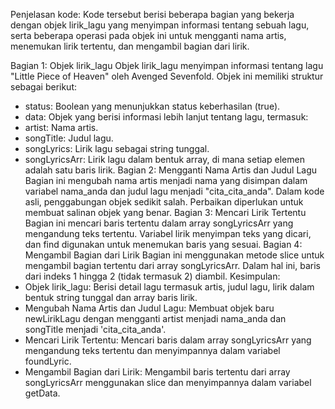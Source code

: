 Penjelasan kode:
Kode tersebut berisi beberapa bagian yang bekerja dengan objek lirik_lagu yang menyimpan informasi tentang sebuah lagu, serta beberapa operasi pada objek ini untuk mengganti nama artis, menemukan lirik tertentu, dan mengambil bagian dari lirik.

Bagian 1: Objek lirik_lagu
Objek lirik_lagu menyimpan informasi tentang lagu "Little Piece of Heaven" oleh Avenged Sevenfold. Objek ini memiliki struktur sebagai berikut:
- status: Boolean yang menunjukkan status keberhasilan (true).
- data: Objek yang berisi informasi lebih lanjut tentang lagu, termasuk:
- artist: Nama artis.
- songTitle: Judul lagu.
- songLyrics: Lirik lagu sebagai string tunggal.
- songLyricsArr: Lirik lagu dalam bentuk array, di mana setiap elemen adalah satu baris lirik.
Bagian 2: Mengganti Nama Artis dan Judul Lagu
Bagian ini mengubah nama artis menjadi nama yang disimpan dalam variabel nama_anda dan judul lagu menjadi "cita_cita_anda". Dalam kode asli, penggabungan objek sedikit salah. Perbaikan diperlukan untuk membuat salinan objek yang benar.
Bagian 3: Mencari Lirik Tertentu
Bagian ini mencari baris tertentu dalam array songLyricsArr yang mengandung teks tertentu. Variabel lirik menyimpan teks yang dicari, dan find digunakan untuk menemukan baris yang sesuai.
Bagian 4: Mengambil Bagian dari Lirik
Bagian ini menggunakan metode slice untuk mengambil bagian tertentu dari array songLyricsArr. Dalam hal ini, baris dari indeks 1 hingga 2 (tidak termasuk 2) diambil.
Kesimpulan:
- Objek lirik_lagu: Berisi detail lagu termasuk artis, judul lagu, lirik dalam bentuk string tunggal dan array baris lirik.
- Mengubah Nama Artis dan Judul Lagu: Membuat objek baru newLirikLagu dengan mengganti artist menjadi nama_anda dan songTitle menjadi 'cita_cita_anda'.
- Mencari Lirik Tertentu: Mencari baris dalam array songLyricsArr yang mengandung teks tertentu dan menyimpannya dalam variabel foundLyric.
- Mengambil Bagian dari Lirik: Mengambil baris tertentu dari array songLyricsArr menggunakan slice dan menyimpannya dalam variabel getData.
